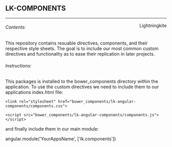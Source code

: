 ## LK-COMPONENTS
---
<div style="float:right">Lightningkite</div>


###### Contents:
This repository contains resuable directives, components, and their respective style sheets. The goal is to include our most common custom directives and functionality as to ease their replication in later projects.

###### Instructions:
This packages is installed to the bower_components directory within the application. To use the custom directives we need to include them to our applications index.html file:

	<link rel="stylesheet" href="bower_components/lk-angular-components/components.css">

	<script src="bower_components/lk-angular-components/components.js"></script>

and finally include them in our main module:

angular.module('YourAppsName', ['lk.components'])
